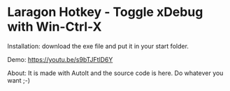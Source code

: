 # Laragon Hotkey - Toggle xDebug with Win-Ctrl-X


Installation:
download the exe file and put it in your start folder.

Demo:
https://youtu.be/s9bTJFtlD6Y

About:
It is made with AutoIt and the source code is here.
Do whatever you want ;-)
